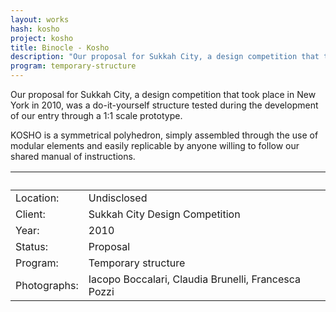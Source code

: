 ```yaml
---
layout: works
hash: kosho
project: kosho
title: Binocle - Kosho
description: "Our proposal for Sukkah City, a design competition that took place in New York in 2010, was a do-it-yourself structure tested during the development of our..."
program: temporary-structure
---
```


Our proposal for Sukkah City, a design competition that took place in New York in 2010, was a do-it-yourself structure tested during the development of our entry through a 1:1 scale prototype.

KOSHO is a symmetrical polyhedron, simply assembled through the use of modular elements and easily replicable by anyone willing to follow our shared manual of instructions.

|&nbsp;|&nbsp;|
|:-------------|:-------------------------|
| Location:    | Undisclosed|
| Client:      | Sukkah City Design Competition|
| Year:        | 2010|
| Status:      | Proposal|
| Program:     | Temporary structure|
| Photographs: | Iacopo Boccalari, Claudia Brunelli, Francesca Pozzi |
